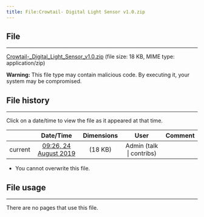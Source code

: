 ```yaml
---
title: File:Crowtail- Digital Light Sensor v1.0.zip
---
```


## File
--------

[Crowtail-_Digital_Light_Sensor_v1.0.zip](https://wiki.elecrow.com/images/c/c9/Crowtail-_Digital_Light_Sensor_v1.0.zip) (file size: 18 KB, MIME type: application/zip)

**Warning:** This file type may contain malicious code. By executing it, your system may be compromised.

## File history
--------

Click on a date/time to view the file as it appeared at that time.

|         |                          Date/Time                           | Dimensions  |                             User                             | Comment |
| :-----: | :----------------------------------------------------------: | :---------: | :----------------------------------------------------------: | :-----: |
| current | [09:26, 24 August 2019](https://wiki.elecrow.com/images/c/c9/Crowtail-_Digital_Light_Sensor_v1.0.zip) | (18 KB) | Admin (talk \| contribs) |         |

- You cannot overwrite this file.

## File usage
--------

There are no pages that use this file.